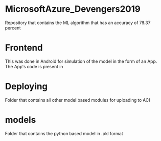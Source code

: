 # MicrosoftAzure_Devengers2019
Repository that contains the ML algorithm that has an accuracy of 78.37 percent

# Frontend 
This was done in Android for simulation of the model in the form of an App. The App's code is present in 


# Deploying 
Folder that contains all other model based modules for uploading to ACI

# models
Folder that contains the python based model in .pkl format

